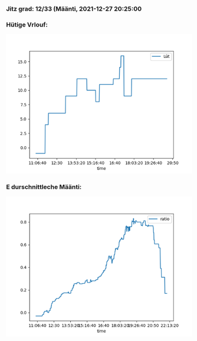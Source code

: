 ### Jitz grad: 12/33 (Määnti, 2021-12-27 20:25:00

### Hütige Vrlouf:
![Graph](Today.png)

### E durschnittleche Määnti:
![Graph](Määnti.png)